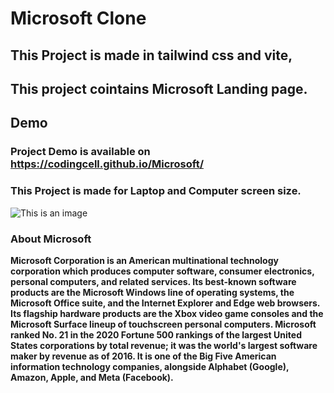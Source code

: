 # Microsoft Clone
## This Project is made in tailwind css and vite, 
## This project cointains Microsoft Landing page.
## Demo
### Project Demo is available on https://codingcell.github.io/Microsoft/
### This Project is made for **Laptop** and **Computer** screen size.
![This is an image](https://i.ibb.co/cQxrdXj/Web-capture-15-2-2022-12581-codingcell-github-io.jpg)
### About Microsoft
**Microsoft Corporation is an American multinational technology corporation which produces computer software, consumer electronics, personal computers, and related services. 
Its best-known software products are the Microsoft Windows line of operating systems, the Microsoft Office suite, and the Internet Explorer and Edge web browsers. 
Its flagship hardware products are the Xbox video game consoles and the Microsoft Surface lineup of touchscreen personal computers. Microsoft ranked No. 21 in the 2020 
Fortune 500 rankings of the largest United States corporations by total revenue; it was the world's largest software maker by revenue as of 2016. 
It is one of the Big Five American information technology companies, alongside Alphabet (Google), Amazon, Apple, and Meta (Facebook).**
